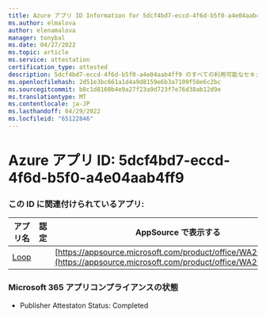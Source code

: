 ```yaml
---
title: Azure アプリ ID Information for 5dcf4bd7-eccd-4f6d-b5f0-a4e04aab4ff9
ms.author: elmalova
author: elenamalova
manager: tonybal
ms.date: 04/27/2022
ms.topic: article
ms.service: attestation
certification_type: attested
description: 5dcf4bd7-eccd-4f6d-b5f0-a4e04aab4ff9 のすべての利用可能なセキュリティとコンプライアンス情報。
ms.openlocfilehash: 2d51e3bc661a1d4a9d8159e6b3a7109f58e6c2bc
ms.sourcegitcommit: b0c1d8160b4e9a27f23a9d723f7e76d38ab12d9e
ms.translationtype: MT
ms.contentlocale: ja-JP
ms.lasthandoff: 04/29/2022
ms.locfileid: "65122846"
---
```

# <a name="azure-app-id-5dcf4bd7-eccd-4f6d-b5f0-a4e04aab4ff9"></a>Azure アプリ ID: 5dcf4bd7-eccd-4f6d-b5f0-a4e04aab4ff9


### <a name="apps-associated-with-this-id"></a>この ID に関連付けられているアプリ:
| **アプリ名** | **認定** | **AppSource で表示する** |
|--------------|---------------|-----------------------|
| [Loop](../forward/WA200003480.md) |  | [https://appsource.microsoft.com/product/office/WA200003480](https://appsource.microsoft.com/product/office/WA200003480) |

### <a name="microsoft-365-app-compliance-status"></a>Microsoft 365 アプリコンプライアンスの状態
- Publisher Attestaton Status: Completed
